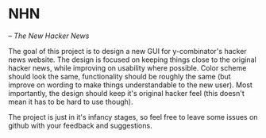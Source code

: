 # NHN
_– The New Hacker News_

The goal of this project is to design a new GUI for y-combinator's hacker news website.
The design is focused on keeping things close to the original hacker news, while improving on 
usability where possible. Color scheme should look the same, functionality should be roughly the same
(but improve on wording to make things understandable to the new user). Most importantly, the design should
keep it's original hacker feel (this doesn't mean it has to be hard to use though).

The project is just in it's infancy stages, so feel free to leave some issues on github with your feedback and suggestions.